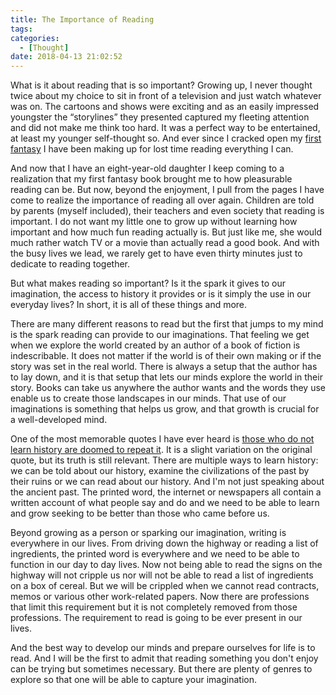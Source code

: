 ```yaml
---
title: The Importance of Reading
tags: 
categories:
  - [Thought]
date: 2018-04-13 21:02:52
---
```

What is it about reading that is so important?  Growing up, I never thought twice about my choice to sit in front of a television and just watch whatever was on.  The cartoons and shows were exciting and as an easily impressed youngster the “storylines” they presented captured my fleeting attention and did not make me think too hard.  It was a perfect way to be entertained, at least my younger self-thought so.  <!-- more -->And ever since I cracked open my [first fantasy](https://en.wikipedia.org/wiki/Wizard%27s_First_Rule) I have been making up for lost time reading everything I can.

And now that I have an eight-year-old daughter I keep coming to a realization that my first fantasy book brought me to how pleasurable reading can be.  But now, beyond the enjoyment, I pull from the pages I have come to realize the importance of reading all over again.  Children are told by parents (myself included), their teachers and even society that reading is important.  I do not want my little one to grow up without learning how important and how much fun reading actually is.  But just like me, she would much rather watch TV or a movie than actually read a good book.  And with the busy lives we lead, we rarely get to have even thirty minutes just to dedicate to reading together.

But what makes reading so important?  Is it the spark it gives to our imagination, the access to history it provides or is it simply the use in our everyday lives?  In short, it is all of these things and more.

There are many different reasons to read but the first that jumps to my mind is the spark reading can provide to our imaginations.  That feeling we get when we explore the world created by an author of a book of fiction is indescribable.  It does not matter if the world is of their own making or if the story was set in the real world.  There is always a setup that the author has to lay down, and it is that setup that lets our minds explore the world in their story.  Books can take us anywhere the author wants and the words they use enable us to create those landscapes in our minds.  That use of our imaginations is something that helps us grow, and that growth is crucial for a well-developed mind.

One of the most memorable quotes I have ever heard is [those who do not learn history are doomed to repeat it](http://bigthink.com/the-proverbial-skeptic/those-who-do-not-learn-history-doomed-to-repeat-it-really).  It is a slight variation on the original quote, but its truth is still relevant.  There are multiple ways to learn history: we can be told about our history, examine the civilizations of the past by their ruins or we can read about our history.  And I'm not just speaking about the ancient past.  The printed word, the internet or newspapers all contain a written account of what people say and do and we need to be able to learn and grow seeking to be better than those who came before us.

Beyond growing as a person or sparking our imagination, writing is everywhere in our lives.  From driving down the highway or reading a list of ingredients, the printed word is everywhere and we need to be able to function in our day to day lives.  Now not being able to read the signs on the highway will not cripple us nor will not be able to read a list of ingredients on a box of cereal.  But we will be crippled when we cannot read contracts, memos or various other work-related papers.  Now there are professions that limit this requirement but it is not completely removed from those professions.  The requirement to read is going to be ever present in our lives.

And the best way to develop our minds and prepare ourselves for life is to read.  And I will be the first to admit that reading something you don't enjoy can be trying but sometimes necessary.  But there are plenty of genres to explore so that one will be able to capture your imagination.